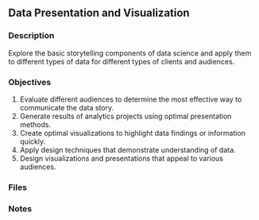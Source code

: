 ## Data Presentation and Visualization

### Description

Explore the basic storytelling components of data science and apply them to different types of data for different types of clients and audiences.

### Objectives

1. Evaluate different audiences to determine the most effective way to communicate the data story.
2. Generate results of analytics projects using optimal presentation methods.
3. Create optimal visualizations to highlight data findings or information quickly.
4. Apply design techniques that demonstrate understanding of data.
5. Design visualizations and presentations that appeal to various audiences.

### Files

### Notes
